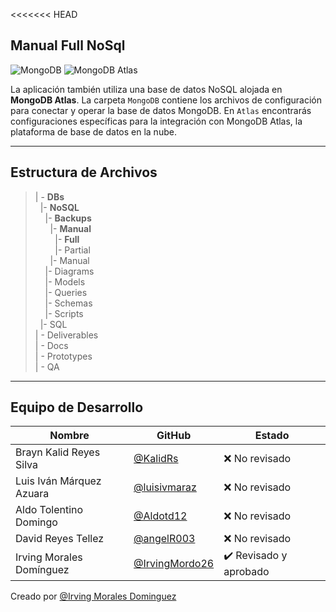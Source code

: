 <<<<<<< HEAD
##  Manual Full NoSql 
![MongoDB](https://img.shields.io/badge/MongoDB-%20-blue?style=flat&logo=mongodb)  ![MongoDB Atlas](https://img.shields.io/badge/MongoDB%20Atlas-%20-green?style=flat&logo=mongodb)

La aplicación también utiliza una base de datos NoSQL alojada en **MongoDB Atlas**. La carpeta `MongoDB` contiene los archivos de configuración para conectar y operar la base de datos MongoDB. En `Atlas` encontrarás configuraciones específicas para la integración con MongoDB Atlas, la plataforma de base de datos en la nube.

---
 
## Estructura de Archivos

>| - **DBs** <br>
> &nbsp;&nbsp;|- **NoSQL**<br>
> &nbsp;&nbsp;&nbsp;&nbsp;|- **Backups**<br>
> &nbsp;&nbsp;&nbsp;&nbsp;&nbsp;&nbsp;|- **Manual**<br>
> &nbsp;&nbsp;&nbsp;&nbsp;&nbsp;&nbsp;&nbsp;&nbsp;|- **Full**<br>
> &nbsp;&nbsp;&nbsp;&nbsp;&nbsp;&nbsp;&nbsp;&nbsp;|- Partial<br>
> &nbsp;&nbsp;&nbsp;&nbsp;&nbsp;&nbsp;|- Manual<br>
> &nbsp;&nbsp;&nbsp;&nbsp;|- Diagrams<br>
> &nbsp;&nbsp;&nbsp;&nbsp;|- Models<br>
> &nbsp;&nbsp;&nbsp;&nbsp;|- Queries<br>
> &nbsp;&nbsp;&nbsp;&nbsp;|- Schemas<br>
> &nbsp;&nbsp;&nbsp;&nbsp;|- Scripts<br>
> &nbsp;&nbsp;|- SQL<br>
>| - Deliverables<br>
>| - Docs<br>
>| - Prototypes<br>
>| - QA <br>

---

## Equipo de Desarrollo

|  Nombre |  GitHub |  Estado |
|----------|---------|--------|
| Brayn Kalid Reyes Silva | [@KalidRs](https://github.com/KalidRs) | ❌ No revisado |
| Luis Iván Márquez Azuara | [@luisivmaraz](https://github.com/luisivmaraz) | ❌ No revisado |
| Aldo Tolentino Domingo | [@Aldotd12](https://github.com/Aldotd12) | ❌ No revisado |
| David Reyes Tellez | [@angelR003](https://github.com/angelR003) | ❌ No revisado |
| Irving Morales Domínguez | [@IrvingMordo26](https://github.com/IrvingMordo26) | ✔️ Revisado y aprobado |



Creado por [@Irving Morales Dominguez](https://github.com/IrvingMordo) 
